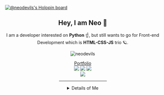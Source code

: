 [![@neodevils's Holopin board](https://holopin.me/neodevils)](https://holopin.io/@neodevils)

<div align="center">
    <h2>Hey, I am Neo 👋</h2>
    <p>
        I am a developer interested on <strong>Python</strong> ☝️, but still wants to go for Front-end Development which is <strong>HTML-CSS-JS</strong> trio 🪐.<br>
	<p> <img src="https://komarev.com/ghpvc/?username=neodevils&label=Profile%20Views&color=ff6e6e&style=flat-square" alt="neodevils" /> </p>
        <a href="https://neoaichan.me/" target="_blank" style="text-decoration: underline">Portfolio</a><br>
		<img src="https://img.shields.io/badge/-HTML-ffa657?style=for-the-badge&logo=html5&logoColor=ffa657&labelColor=282828">
		<img src="https://img.shields.io/badge/-CSS-8fbcff?style=for-the-badge&logo=css3&logoColor=8fbcff&labelColor=282828">
		<img src="https://img.shields.io/badge/-Javascript-F0DB4F?style=for-the-badge&logo=javascript&logoColor=F0DB4F&labelColor=282828"><br>
		<img src="https://img.shields.io/badge/-Python-FFE873?style=for-the-badge&logo=python&logoColor=FFE873&labelColor=282828">
    </p>
    <hr width="155px">
	<details>
        <summary>Details of Me</summary><br>
        I 💗 to code anything about Python, cause I got interest on it.<br><br>
  		Even thought I am new to it.<br>
		And slow to compared to other programming languages.<br><br>
		I still <strong>love</strong> it.
		<hr width="155px">
	</details>
</div>
